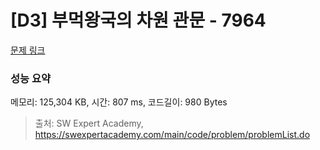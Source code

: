 # [D3] 부먹왕국의 차원 관문 - 7964 

[문제 링크](https://swexpertacademy.com/main/code/problem/problemDetail.do?contestProbId=AWuSgKpqmooDFASy) 

### 성능 요약

메모리: 125,304 KB, 시간: 807 ms, 코드길이: 980 Bytes



> 출처: SW Expert Academy, https://swexpertacademy.com/main/code/problem/problemList.do